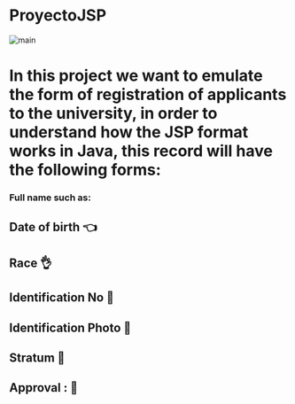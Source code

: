 # ProyectoJSP

![main](https://oitel.univalle.edu.co/images/sra.jpg)

# In this project we want to emulate the form of registration of applicants to the university, in order to understand how the JSP format works in Java, this record will have the following forms:

### Full name such as:
## Date of birth :point_left:
## Race :ok_hand:
## Identification No :older_man:
## Identification Photo :date:
## Stratum  :construction_worker:
## Approval : :page_facing_up:
